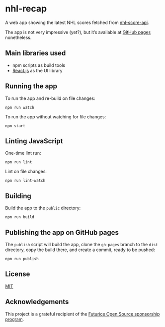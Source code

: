 # nhl-recap

A web app showing the latest NHL scores fetched from [nhl-score-api](https://github.com/peruukki/nhl-score-api).

The app is not very impressive (yet?), but it’s available at
[GitHub pages](http://peruukki.github.io/nhl-recap/) nonetheless.

## Main libraries used

- npm scripts as build tools
- [React.js](http://facebook.github.io/react/) as the UI library

## Running the app

To run the app and re-build on file changes:
```
npm run watch
```

To run the app without watching for file changes:
```
npm start
```

## Linting JavaScript

One-time lint run:
```
npm run lint
```

Lint on file changes:
```
npm run lint-watch
```

## Building

Build the app to the `public` directory:
```
npm run build
```

## Publishing the app on GitHub pages

The `publish` script will build the app, clone the `gh-pages` branch to the `dist` directory, copy the build there,
and create a commit, ready to be pushed:
```
npm run publish
```

## License

[MIT](LICENSE)

## Acknowledgements

This project is a grateful recipient of the
[Futurice Open Source sponsorship program](http://futurice.com/blog/sponsoring-free-time-open-source-activities?utm_source=github&utm_medium=spice).
